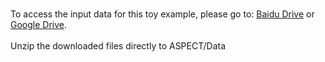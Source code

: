 <br> To access the input data for this toy example, please go to: [Baidu Drive](https://pan.baidu.com/s/1VNjMWIgoLb3aQDH9jtTRew?pwd=ASPE) or [Google Drive](https://drive.google.com/file/d/1riY4ujLL6V5hSZZFFmsQLg84t_2PMGp_/view?usp=sharing). <br/> 
<br> Unzip the downloaded files directly to ASPECT/Data <br/>

